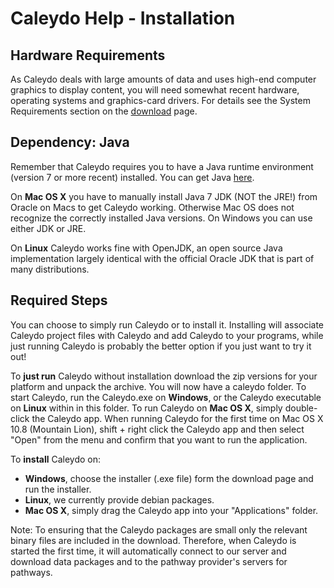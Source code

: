 # Caleydo Help - Installation

## Hardware Requirements
As Caleydo deals with large amounts of data and uses high-end computer graphics to display content, you will need somewhat recent hardware, operating systems and graphics-card drivers. For details see the System Requirements section on the [download](http://www.icg.tugraz.at/project/caleydo/download-caleydo) page.

## Dependency: Java
Remember that Caleydo requires you to have a Java runtime environment (version 7 or more recent) installed. You can get Java [here](http://www.oracle.com/technetwork/java/javase/downloads/jdk7-downloads-1880260.html).

On **Mac OS X** you have to manually install Java 7 JDK (NOT the JRE!) from Oracle on Macs to get Caleydo working. Otherwise Mac OS does not recognize the correctly installed Java versions. On Windows you can use either JDK or JRE. 

On **Linux** Caleydo works fine with OpenJDK, an open source Java implementation largely identical with the official Oracle JDK that is part of many distributions. 

## Required Steps
You can choose to simply run Caleydo or to install it. Installing will associate Caleydo project files with Caleydo and add Caleydo to your programs, while just running Caleydo is probably the better option if you just want to try it out!

To **just run** Caleydo without installation download the zip versions for your platform and unpack the archive. You will now have a caleydo folder. To start Caleydo, run the Caleydo.exe on **Windows**, or the Caleydo executable on **Linux** within in this folder. To run Caleydo on **Mac OS X**, simply double-click the Caleydo app. When running Caleydo for the first time on Mac OS X 10.8 (Mountain Lion), shift + right click the Caleydo app and then select "Open" from the menu and confirm that you want to run the application.

To **install** Caleydo on:
 * **Windows**, choose the installer (.exe file) form the download page and run the installer. 
 * **Linux**, we currently provide debian packages. 
 * **Mac OS X**, simply drag the Caleydo app into your "Applications" folder.
 
Note: To ensuring that the Caleydo packages are small only the relevant binary files are included in the download. Therefore, when Caleydo is started the first time, it will automatically connect to our server and download data packages and to the pathway provider's servers for pathways.
